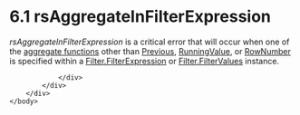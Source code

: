 <html dir="LTR" xmlns:mshelp="http://msdn.microsoft.com/mshelp" xmlns:ddue="http://ddue.schemas.microsoft.com/authoring/2003/5" xmlns:xlink="http://www.w3.org/1999/xlink" xmlns:tool="http://www.microsoft.com/tooltip">
    <head>
        <meta http-equiv="Content-Type" content="text/html; CHARSET=utf-8"></meta>
        <meta name="save" content="history"></meta>
        <title>6.1 rsAggregateInFilterExpression</title>
        <xml>
            <mshelp:toctitle title="6.1 rsAggregateInFilterExpression"></mshelp:toctitle>
            <mshelp:rltitle title="[MS-RDL]: rsAggregateInFilterExpression"></mshelp:rltitle>
            <mshelp:keyword index="A" term="4b4fca2f-5164-420b-a8f9-95ccc8116247"></mshelp:keyword>
            <mshelp:attr name="DCSext.ContentType" value="open specification"></mshelp:attr>
            <mshelp:attr name="AssetID" value="4b4fca2f-5164-420b-a8f9-95ccc8116247"></mshelp:attr>
            <mshelp:attr name="TopicType" value="kbRef"></mshelp:attr>
            <mshelp:attr name="DCSext.Title" value="[MS-RDL]: rsAggregateInFilterExpression" />
        </xml>
    </head>
    <body>
        <div id="header">
            <h1 class="heading">6.1 rsAggregateInFilterExpression</h1>
        </div>
        <div id="mainSection">
            <div id="mainBody">
                <div id="allHistory" class="saveHistory"></div>
                <div id="sectionSection0" class="section" name="collapseableSection">
                    

<p><i>rsAggregateInFilterExpression</i> is a critical error
that will occur when one of the <a href="b2482b3f-74ab-4ca8-a9e5-c07955011743.html#gt_1d75df79-dbed-4ab5-8650-588c4e94ba3b">aggregate functions</a> other
than <a href="3e1da2a1-547f-4b00-b88e-62847bea3419.html">Previous</a>, <a href="d87b6538-477f-4292-a3dd-a5774142bec6.html">RunningValue</a>, or <a href="5246ac2c-9de7-42a2-9b5a-73484f9fe73b.html">RowNumber</a> is specified
within a <a href="6cfe60b1-d7e0-4e1e-807e-0ca41147cc29.html">Filter.FilterExpression</a>
or <a href="8da22f74-1dc1-419b-8f80-f22a367d55da.html">Filter.FilterValues</a>
instance. </p>


                </div>
            </div>
        </div>
    </body>
</html>